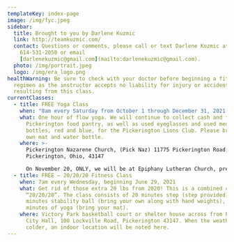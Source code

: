 ```yaml
---
templateKey: index-page
image: /img/fyc.jpeg
sidebar:
  title: Brought to you by Darlene Kuzmic
  link: http://teamkuzmic.com/
  contact: Questions or comments, please call or text Darlene Kuzmic at
    614-531-2050 or email
    [darlenekuzmic@gmail.com](mailto:darlenekuzmic@gmail.com).
  photo: /img/portrait.jpeg
  logo: /img/era_logo.png
healthWarning: Be sure to check with your doctor before beginning a fitness
  regimen as the instructor accepts no liability for injury or accidents
  resulting from this class.
currentClasses:
  - title: FREE Yoga Class
    when: "8am every Saturday from October 1 through December 31, 2021 "
    what: One hour of flow yoga. We will continue to collect cash and food for the
      Pickerington food pantry, as well as used eyeglasses and used medicine
      bottles, red and blue, for the Pickerington Lions Club. Please bring your
      own mat and water bottle.
    where: >-
      Pickerington Nazarene Church, (Pick Naz) 11775 Pickerington Road,
      Pickerington, Ohio, 43147

      On November 20, ONLY, we will be at Epiphany Lutheran Church, preschool entry, 268 Hill Road North, Pickerington, OH 43147 because Pickerington Nazarene Church has a conflict on scheduled activities in the area we usually use for yoga then returning to Pickerington Nazarene through the end of the year. We will NOT have class Thanksgiving, Christmas, or New Years weekends (Saturday, November 27, Saturday, December 25, 2021, and January 1, 2022). Then we will have class at Epiphany Lutheran from January 8 through February 26, 2022. 
  - title: FREE – 20/20/20 Fitness Class
    when: 7am every Wednesday, beginning June 29, 2021
    what: Get rid of those extra 20 lbs from 2020! This is a combined class called
      “20/20/20”. The class consists of 20 minutes step (step provided), 20
      minutes stability ball (bring your own along with hand weights), and 20
      minutes of yoga (bring your mat).
    where: Victory Park basketball court or shelter house across from Pickerington
      City Hall, 100 Lockville Road, Pickerington 43147. When the weather gets
      colder, an indoor location will be noted here.
---
```

